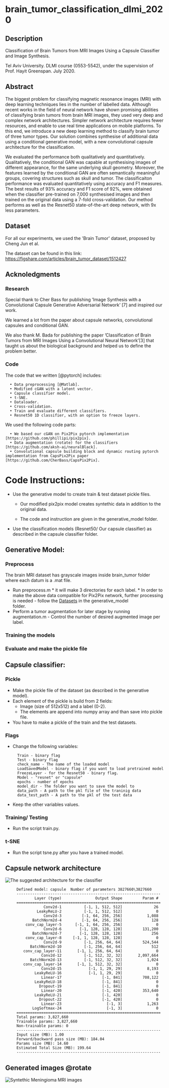 # brain_tumor_classification_dlmi_2020

## Description
Classification of Brain Tumors from MRI Images Using a Capsule Classifier and Image Synthesis.

Tel Aviv University. DLMI course (0553-5542), under the supervision of Prof. Hayit Greenspan.  July 2020.

## Abstract
The biggest problem for classifying magnetic resonance images (MRI) with deep learning techniques lies in the number of labelled data. 
Although recent works in the field of neural network have shown promising abilities of classifying brain tumors from brain MRI images, 
they used very deep and complex network architectures. 
Simpler network architecture requires fewer resources, and enable to use real time applications on mobile platforms. 
To this end, we introduce a new deep learning method to classify brain tumor of three tumor types. 
Our solution combines synthesise of additional data using a conditional generative model, with a new convolutional capsule architecture for the classification.

We evaluated the performance both qualitatively and quantitatively. 
Qualitatively, the conditional GAN was capable at synthesising images of different appearance, for the same underlying skull geometry. 
Moreover,  the features learned by the conditional GAN are often semantically meaningful groups, covering structures such as skull and tumor. 
The classificaiton performance was evaluated quantitatively using accuracy and F1 measures. 
The best results of 93\% accuracy and F1 score of 92\%, were obtained when the classifier pre-trained 
on 7,000 synthesised images and then trained on the original data using a 7-fold cross-validation. 
Our method performs as well as the Resnet50 state-of-the-art deep network, with 9x less parameters.

## Dataset
For all our experiments, we used the 'Brain Tumor' dataset, proposed by Cheng Jun et al.

The dataset can be found in this link: https://figshare.com/articles/brain_tumor_dataset/1512427

## Acknoledgments

### Research
Special thank to Cher Bass for publishing ’Image Synthesis with a Convolutional Capsule Generative Adversarial
Network’ [7] and inspired our work. 

We learned a lot from
the paper about capsule networks, convolutional capsules and
conditional GAN.

We also thank M. Bada for publishing the paper ’Classification of Brain Tumors from MRI Images Using a Convolutional
Neural Network’[3] that taught us about the biological background and helped us to define the problem better.

### Code
The code that we written [@pytorch] includes:

      • Data preprocessing [@Matlab].
      • Modified cGAN with a latent vector.
      • Capsule classifier model.
      • t-SNE.
      • Dataloader.
      • Cross-validation.
      • Train and evaluate different classifiers.
      • Resnet50 1D classifier, with an option to freeze layers.

We used the following code parts:

      • We based our cGAN on Pix2Pix pytorch implementation [https://github.com/phillipi/pix2pix].
      • Data augmentation (rotate) for the classifiers [https://github.com/aksh-ai/neuralBlack].
      • Convolutional capsule building block and dynamic routing pytorch implementation from CapsPix2Pix paper [https://github.com/CherBass/CapsPix2Pix].
      

# Code Instructions:

* Use the generative model to create train & test dataset pickle files.

    * Our modified pix2pix model creates syntethic data in addition to the original data. 

    * The code and instruction are given in the generative_model folder.

* Use the classification models (Resnet50/ Our capsule classifier) as described in the capsule classifier folder.

## Generative Model:
### Preprocess
The brain MRI dataset has grayscale images inside brain_tumor folder where each datum is a .mat file.

* Run preprocess.m 
      * it will make 3 directories for each label. 
      * In order to make the above data compatible for Pix2Pix network, further processing is needed - follow the [Datasets](docs/datasets.md) in the generative_model  
            folder.
* Perform a tumor augmentation for later stage by running augmentation.m - Control the number of desired augmented image per label.

### Training the models

### Evaluate and make the pickle file

## Capsule classifier:

### Pickle
* Make the pickle file of the dataset (as described in the generative model).
* Each element of the pickle is build from 2 fields:
   * Image (size of 512x512) and a label (0-2).
   * The elements are append into numpy array and than save into pickle file.
* You have to make a pickle of the train and the test datasets.

### Flags
* Change the following variables:

        Train - binary flag
        Test - binary flag
        check_name - The name of the loaded model
        LoadSavedModel - binary flag if you want to load pretrained model
        FreezeLayer - for the Resnet50 - binary flag.
        Model - "resnet" or "capsule"
        epochs - number of epochs
        model_dir - The folder you want to save the model to
        data_path - A path to the pkl file of the traninig data
        data_test_path - A path to the pkl of the test data
        
 * Keep the other variables values.

### Training/ Testing
* Run the script train.py.

### t-SNE
* Run the script tsne.py after you have a trained model.


 ## Capsule network architecture
![The suggested architecture for the classifier](https://raw.githubusercontent.com/nuniz/brain_tumor_classification_dlmi_2020/master/classifier.png)

         Defined model: capsule  Number of parameters 3827660\3827660 
         ----------------------------------------------------------------
                 Layer (type)               Output Shape         Param #
         ================================================================
                     Conv2d-1          [-1, 1, 512, 512]              26
                  LeakyReLU-2          [-1, 1, 512, 512]               0
                     Conv2d-3         [-1, 64, 256, 256]           1,088
                BatchNorm2d-4         [-1, 64, 256, 256]             128
             conv_cap_layer-5      [-1, 1, 64, 256, 256]               0
                     Conv2d-6        [-1, 128, 128, 128]         131,200
                BatchNorm2d-7        [-1, 128, 128, 128]             256
             conv_cap_layer-8     [-1, 1, 128, 128, 128]               0
                     Conv2d-9          [-1, 256, 64, 64]         524,544
               BatchNorm2d-10          [-1, 256, 64, 64]             512
            conv_cap_layer-11       [-1, 1, 256, 64, 64]               0
                    Conv2d-12          [-1, 512, 32, 32]       2,097,664
               BatchNorm2d-13          [-1, 512, 32, 32]           1,024
            conv_cap_layer-14       [-1, 1, 512, 32, 32]               0
                    Conv2d-15            [-1, 1, 29, 29]           8,193
                 LeakyReLU-16            [-1, 1, 29, 29]               0
                    Linear-17                  [-1, 841]         708,122
                 LeakyReLU-18                  [-1, 841]               0
                   Dropout-19                  [-1, 841]               0
                    Linear-20                  [-1, 420]         353,640
                 LeakyReLU-21                  [-1, 420]               0
                   Dropout-22                  [-1, 420]               0
                    Linear-23                    [-1, 3]           1,263
                LogSoftmax-24                    [-1, 3]               0
         ================================================================
         Total params: 3,827,660
         Trainable params: 3,827,660
         Non-trainable params: 0
         ----------------------------------------------------------------
         Input size (MB): 1.00
         Forward/backward pass size (MB): 184.04
         Params size (MB): 14.60
         Estimated Total Size (MB): 199.64
         ----------------------------------------------------------------


## Generated images @rotate
![Syntethic Meningioma MRI images](https://raw.githubusercontent.com/nuniz/brain_tumor_classification_dlmi_2020/master/angle.png)
